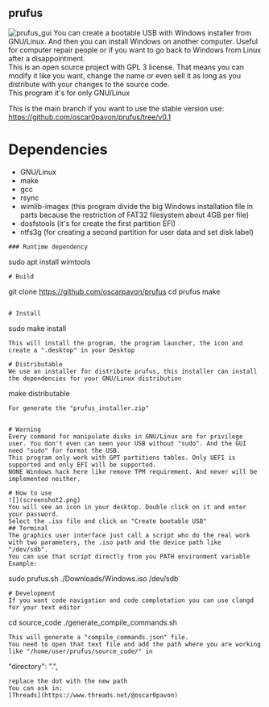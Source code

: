 ## prufus
![prufus_gui](screenshot1.png)
You can create a bootable USB with Windows installer from GNU/Linux. And then you can install Windows on another computer. Useful for computer repair people or if you want to go back to Windows from Linux after a disappointment.  
This is an open source project with GPL 3 license. That means you can modify it like you want, change the name or even sell it as long as you distribute with your changes to the source code.  
This program it's for only GNU/Linux

This is the main branch if you want to use the stable version use:
https://github.com/oscar0pavon/prufus/tree/v0.1
# Dependencies
- GNU/Linux
- make
- gcc
- rsync
- wimlib-imagex (this program divide the big Windows installation file in parts because the restriction of FAT32 filesystem about 4GB per file)
- dosfstools (it's for create the first partition EFI)
- ntfs3g (for creating a second partition for user data and set disk label)



```
### Runtime dependency
```
sudo apt install wimtools
```
# Build

```
git clone https://github.com/oscarpavon/prufus
cd prufus
make
```

# Install
```
sudo make install
```
This will install the program, the program launcher, the icon and create a ".desktop" in your Desktop

# Distributable
We use an installer for distribute prufus, this installer can install the dependencies for your GNU/Linux distribution
```
make distributable
```
For generate the "prufus_installer.zip"


# Warning
Every command for manipulate disks in GNU/Linux are for privilege user. You don't even can seen your USB without "sudo". And the GUI need "sudo" for format the USB.  
This program only work with GPT partitions tables. Only UEFI is supported and only EFI will be supported.
NONE Windows hack here like remove TPM requirement. And never will be implemented neither.

# How to use
![](screenshot2.png)
You will see an icon in your desktop. Double click on it and enter your password.  
Select the .iso file and click on "Create bootable USB"
## Terminal
The graphics user interface just call a script who do the real work with two parameters, the .iso path and the device path like "/dev/sdb".
You can use that script directly from you PATH environment variable
Example:
```
sudo prufus.sh ./Downloads/Windows.iso /dev/sdb
```
# Development
If you want code navigation and code completation you can use clangd for your text editor
```
cd source_code
./generate_compile_commands.sh
```
This will generate a "compile_commands.json" file.
You need to open that text file and add the path where you are working like "/home/user/prufus/source_code/" in
```
"directory": ".",
```
replace the dot with the new path  
You can ask in:
[Threads](https://www.threads.net/@oscar0pavon)

